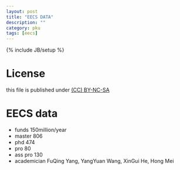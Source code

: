 ```yaml
---
layout: post
title: "EECS DATA"
description: ""
category: pku
tags: [eecs]
---
```

{% include JB/setup %}
# License
this file is published under [(CC) BY-NC-SA](http://creativecommons.org/licenses/by-nc-sa/3.0/)

# EECS data
* funds 150million/year
* master 806
* phd 474
* pro 80
* ass pro 130
* academician FuQing Yang, YangYuan Wang, XinGui He, Hong Mei
